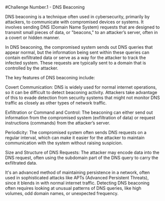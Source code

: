 #Challenge Number.1 - DNS Beaconing

DNS beaconing is a technique often used in cybersecurity, primarily by attackers, to communicate with compromised devices or systems. It involves sending DNS (Domain Name System) requests that are designed to transmit small pieces of data, or "beacons," to an attacker’s server, often in a covert or hidden manner.

In DNS beaconing, the compromised system sends out DNS queries that appear normal, but the information being sent within these queries can contain exfiltrated data or serve as a way for the attacker to track the infected system. These requests are typically sent to a domain that is controlled by the attacker.

The key features of DNS beaconing include:

Covert Communication: DNS is widely used for normal internet operations, so it can be difficult to detect beaconing activity. Attackers take advantage of this to evade detection from security systems that might not monitor DNS traffic as closely as other types of network traffic.

Exfiltration or Command and Control: The beaconing can either send out information from the compromised system (exfiltration of data) or request instructions (commands) from the attacker’s server.

Periodicity: The compromised system often sends DNS requests on a regular interval, which can make it easier for the attacker to maintain communication with the system without raising suspicion.

Size and Structure of DNS Requests: The attacker may encode data into the DNS request, often using the subdomain part of the DNS query to carry the exfiltrated data.

It's an advanced method of maintaining persistence in a network, often used in sophisticated attacks like APTs (Advanced Persistent Threats), since it blends in with normal internet traffic. Detecting DNS beaconing often requires looking at unusual patterns of DNS queries, like high volumes, odd domain names, or unexpected frequency.

